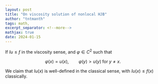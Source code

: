 ```yaml
---
layout: post
title: "On viscosity solution of nonlocal HJB"
author: "tntmanth"
tags: math, 
excerpt_separator: <!--more-->
mathjax: true
date: 2024-01-15
---
```


<!--more-->

If $Iu \leq f$ in the viscosity sense, and $\varphi\in C^2$ such that

$$
    \varphi(x) = u (x), \qquad \varphi(y) > u(y)\;\text{for}\;y\neq x.
$$

We claim that $Iu(x)$ is well-defined in the classical sense, with $Iu(x)\leq f(x)$ classically.